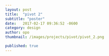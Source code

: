 ```yaml
---
layout: post
title:  "pivot 2"
subtitle: "poster"
date:   2017-02-17 09:36:52 -0600
category: design
author: opo
thumbnail: /images/projects/pivot/pivot_2.png

published: true
---
```

